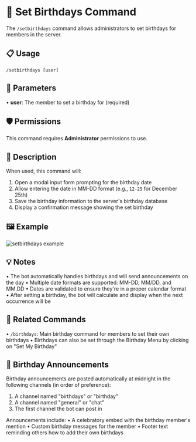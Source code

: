 # 🎂 Set Birthdays Command

The `/setbirthdays` command allows administrators to set birthdays for members in the server.

## 📋 Usage

```
/setbirthdays [user]
```

## 🔧 Parameters

• **user**: The member to set a birthday for (required)

## 🛡️ Permissions

This command requires **Administrator** permissions to use.

## 📝 Description

When used, this command will:

1. Open a modal input form prompting for the birthday date
2. Allow entering the date in MM-DD format (e.g., `12-25` for December 25th)
3. Save the birthday information to the server's birthday database
4. Display a confirmation message showing the set birthday

## 🖼️ Example

![setbirthdays example](images/setbirthdays-example.png)

## 💡 Notes

• The bot automatically handles birthdays and will send announcements on the day
• Multiple date formats are supported: MM-DD, MM/DD, and MM.DD
• Dates are validated to ensure they're in a proper calendar format
• After setting a birthday, the bot will calculate and display when the next occurrence will be

## 🔄 Related Commands

• `/birthdays`: Main birthday command for members to set their own birthdays
• Birthdays can also be set through the Birthday Menu by clicking on "Set My Birthday"

## 🎁 Birthday Announcements

Birthday announcements are posted automatically at midnight in the following channels (in order of preference):
1. A channel named "birthdays" or "birthday"
2. A channel named "general" or "chat"
3. The first channel the bot can post in

Announcements include:
• A celebratory embed with the birthday member's mention
• Custom birthday messages for the member
• Footer text reminding others how to add their own birthdays 